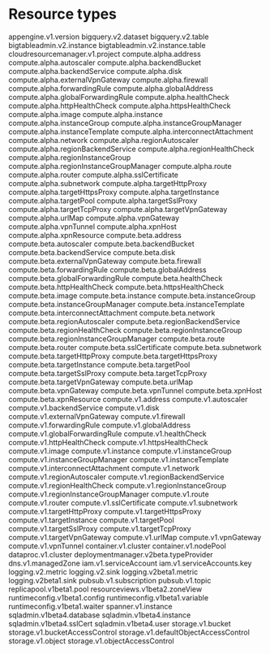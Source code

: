 # Resource types

appengine.v1.version
bigquery.v2.dataset
bigquery.v2.table
bigtableadmin.v2.instance
bigtableadmin.v2.instance.table
cloudresourcemanager.v1.project
compute.alpha.address
compute.alpha.autoscaler
compute.alpha.backendBucket
compute.alpha.backendService
compute.alpha.disk
compute.alpha.externalVpnGateway
compute.alpha.firewall
compute.alpha.forwardingRule
compute.alpha.globalAddress
compute.alpha.globalForwardingRule
compute.alpha.healthCheck
compute.alpha.httpHealthCheck
compute.alpha.httpsHealthCheck
compute.alpha.image
compute.alpha.instance
compute.alpha.instanceGroup
compute.alpha.instanceGroupManager
compute.alpha.instanceTemplate
compute.alpha.interconnectAttachment
compute.alpha.network
compute.alpha.regionAutoscaler
compute.alpha.regionBackendService
compute.alpha.regionHealthCheck
compute.alpha.regionInstanceGroup
compute.alpha.regionInstanceGroupManager
compute.alpha.route
compute.alpha.router
compute.alpha.sslCertificate
compute.alpha.subnetwork
compute.alpha.targetHttpProxy
compute.alpha.targetHttpsProxy
compute.alpha.targetInstance
compute.alpha.targetPool
compute.alpha.targetSslProxy
compute.alpha.targetTcpProxy
compute.alpha.targetVpnGateway
compute.alpha.urlMap
compute.alpha.vpnGateway
compute.alpha.vpnTunnel
compute.alpha.xpnHost
compute.alpha.xpnResource
compute.beta.address
compute.beta.autoscaler
compute.beta.backendBucket
compute.beta.backendService
compute.beta.disk
compute.beta.externalVpnGateway
compute.beta.firewall
compute.beta.forwardingRule
compute.beta.globalAddress
compute.beta.globalForwardingRule
compute.beta.healthCheck
compute.beta.httpHealthCheck
compute.beta.httpsHealthCheck
compute.beta.image
compute.beta.instance
compute.beta.instanceGroup
compute.beta.instanceGroupManager
compute.beta.instanceTemplate
compute.beta.interconnectAttachment
compute.beta.network
compute.beta.regionAutoscaler
compute.beta.regionBackendService
compute.beta.regionHealthCheck
compute.beta.regionInstanceGroup
compute.beta.regionInstanceGroupManager
compute.beta.route
compute.beta.router
compute.beta.sslCertificate
compute.beta.subnetwork
compute.beta.targetHttpProxy
compute.beta.targetHttpsProxy
compute.beta.targetInstance
compute.beta.targetPool
compute.beta.targetSslProxy
compute.beta.targetTcpProxy
compute.beta.targetVpnGateway
compute.beta.urlMap
compute.beta.vpnGateway
compute.beta.vpnTunnel
compute.beta.xpnHost
compute.beta.xpnResource
compute.v1.address
compute.v1.autoscaler
compute.v1.backendService
compute.v1.disk
compute.v1.externalVpnGateway
compute.v1.firewall
compute.v1.forwardingRule
compute.v1.globalAddress
compute.v1.globalForwardingRule
compute.v1.healthCheck
compute.v1.httpHealthCheck
compute.v1.httpsHealthCheck
compute.v1.image
compute.v1.instance
compute.v1.instanceGroup
compute.v1.instanceGroupManager
compute.v1.instanceTemplate
compute.v1.interconnectAttachment
compute.v1.network
compute.v1.regionAutoscaler
compute.v1.regionBackendService
compute.v1.regionHealthCheck
compute.v1.regionInstanceGroup
compute.v1.regionInstanceGroupManager
compute.v1.route
compute.v1.router
compute.v1.sslCertificate
compute.v1.subnetwork
compute.v1.targetHttpProxy
compute.v1.targetHttpsProxy
compute.v1.targetInstance
compute.v1.targetPool
compute.v1.targetSslProxy
compute.v1.targetTcpProxy
compute.v1.targetVpnGateway
compute.v1.urlMap
compute.v1.vpnGateway
compute.v1.vpnTunnel
container.v1.cluster
container.v1.nodePool
dataproc.v1.cluster
deploymentmanager.v2beta.typeProvider
dns.v1.managedZone
iam.v1.serviceAccount
iam.v1.serviceAccounts.key
logging.v2.metric
logging.v2.sink
logging.v2beta1.metric
logging.v2beta1.sink
pubsub.v1.subscription
pubsub.v1.topic
replicapool.v1beta1.pool
resourceviews.v1beta2.zoneView
runtimeconfig.v1beta1.config
runtimeconfig.v1beta1.variable
runtimeconfig.v1beta1.waiter
spanner.v1.instance
sqladmin.v1beta4.database
sqladmin.v1beta4.instance
sqladmin.v1beta4.sslCert
sqladmin.v1beta4.user
storage.v1.bucket
storage.v1.bucketAccessControl
storage.v1.defaultObjectAccessControl
storage.v1.object
storage.v1.objectAccessControl
